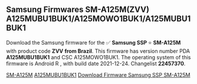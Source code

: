 <h2>Samsung Firmwares SM-A125M(ZVV) A125MUBU1BUK1/A125MOWO1BUK1/A125MUBU1BUK1</h2>
Download the Samsung firmware for the ✅ <strong>Samsung SSP </strong> ⭐ <strong>SM-A125M</strong> with product code <strong>ZVV</strong> <strong> from Brazil</strong>. This firmware has version number PDA <strong>A125MUBU1BUK1</strong> and CSC A125MOWO1BUK1. The operating system of this firmware is Android R , with build date 2021-12-24. Changelist <strong>22457370</strong>.

[SM-A125M](https://samfirm.shop/samsung/model/SM-A125M)
[A125MUBU1BUK1](https://samfirm.shop/samsung/pda/A125MUBU1BUK1)
[Download Firmware Samsung SSP SM-A125M](https://samfirm.shop/samsung/firmware/485211)
